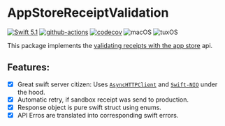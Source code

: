 # AppStoreReceiptValidation

[![Swift 5.1](https://img.shields.io/badge/Swift-5.1-blue.svg)](https://swift.org/download/)
[![github-actions](https://github.com/fabianfett/swift-aws-lambda/workflows/CI/badge.svg)](https://github.com/fabianfett/swift-aws-lambda/actions)
[![codecov](https://codecov.io/gh/fabianfett/swift-app-store-receipt-validation/branch/master/graph/badge.svg)](https://codecov.io/gh/fabianfett/swift-app-store-receipt-validation)
![macOS](https://img.shields.io/badge/os-macOS-green.svg?style=flat)
![tuxOS](https://img.shields.io/badge/os-tuxOS-green.svg?style=flat)

This package implements the [validating receipts with the app store](https://developer.apple.com/library/archive/releasenotes/General/ValidateAppStoreReceipt/Chapters/ValidateRemotely.html#//apple_ref/doc/uid/TP40010573-CH104-SW1) api.

## Features:

- [x] Great swift server citizen: Uses [`AsyncHTTPClient`](https://github.com/swift-server/async-http-client) and [`Swift-NIO`](https://github.com/apple/swift-nio) under the hood.
- [x] Automatic retry, if sandbox receipt was send to production.
- [x] Response object is pure swift struct using enums.
- [x] API Erros are translated into corresponding swift errors.
